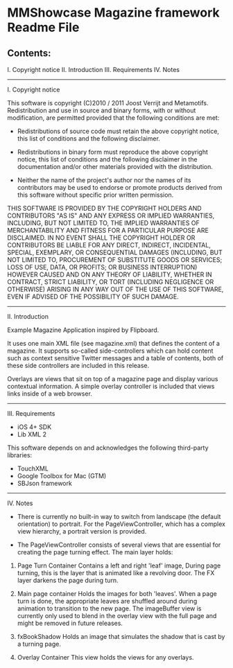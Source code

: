 
MMShowcase Magazine framework
Readme File
================================================================================

Contents:
--------------------

I.	Copyright notice
II.	Introduction
III.	Requirements
IV.	Notes

--------------------

I.	Copyright notice

This software is copyright (C)2010 / 2011 Joost Verrijt and Metamotifs. 
Redistribution and use in source and binary forms, with or without
modification, are permitted provided that the following conditions
are met:

* Redistributions of source code must retain the above copyright notice,
  this list of conditions and the following disclaimer.

* Redistributions in binary form must reproduce the above copyright
  notice, this list of conditions and the following disclaimer in the
  documentation and/or other materials provided with the distribution.

* Neither the name of the project's author nor the names of its
  contributors may be used to endorse or promote products derived from
  this software without specific prior written permission.

THIS SOFTWARE IS PROVIDED BY THE COPYRIGHT HOLDERS AND CONTRIBUTORS
"AS IS" AND ANY EXPRESS OR IMPLIED WARRANTIES, INCLUDING, BUT NOT
LIMITED TO, THE IMPLIED WARRANTIES OF MERCHANTABILITY AND FITNESS
FOR A PARTICULAR PURPOSE ARE DISCLAIMED. IN NO EVENT SHALL THE COPYRIGHT
HOLDER OR CONTRIBUTORS BE LIABLE FOR ANY DIRECT, INDIRECT, INCIDENTAL,
SPECIAL, EXEMPLARY, OR CONSEQUENTIAL DAMAGES (INCLUDING, BUT NOT LIMITED
TO, PROCUREMENT OF SUBSTITUTE GOODS OR SERVICES; LOSS OF USE, DATA, OR
PROFITS; OR BUSINESS INTERRUPTION) HOWEVER CAUSED AND ON ANY THEORY OF
LIABILITY, WHETHER IN CONTRACT, STRICT LIABILITY, OR TORT (INCLUDING
NEGLIGENCE OR OTHERWISE) ARISING IN ANY WAY OUT OF THE USE OF THIS
SOFTWARE, EVEN IF ADVISED OF THE POSSIBILITY OF SUCH DAMAGE.


--------------------

II.	Introduction

Example Magazine Application inspired by Flipboard.

It uses one main XML file (see magazine.xml) that defines the content of a magazine. 
It supports so-called side-controllers which can hold content such as context sensitive 
Twitter messages and a table of contents, both of these side controllers are included
in this release.

Overlays are views that sit on top of a magazine page and display various
contextual information. A simple overlay controller is included that views links inside 
of a web browser.

--------------------

III.	Requirements

* iOS 4+ SDK 
* Lib XML 2

This software depends on and acknowledges the following third-party libraries: 

* TouchXML
* Google Toolbox for Mac (GTM)
* SBJson framework

--------------------

IV.	Notes

* There is currently no built-in way to switch from landscape (the default orientation) to 
portrait. For the PageViewController, which has a complex view hierarchy, a portrait 
version is provided. 

* The PageViewController consists of several views that are essential for creating the
page turning effect. The main layer holds: 

1. Page Turn Container
Contains a left and right 'leaf' image, During page turning, this is the layer that is animated
like a revolving door. The FX layer darkens the page during turn.

2. Main page container 
Holds the images for both 'leaves'. When a page turn is done, the appropriate leaves are shuffled 
around during animation to transition to the new page. The imageBuffer view is currently only
used to blend in the overlay view with the full page and might be removed in future releases.

3. fxBookShadow
Holds an image that simulates the shadow that is cast by a turning page.

4. Overlay Container
This view holds the views for any overlays.
